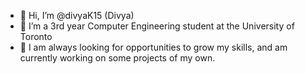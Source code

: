 - 👋 Hi, I’m @divyaK15 (Divya)
- 👀 I’m a 3rd year Computer Engineering student at the University of Toronto
- 🌱 I am always looking for opportunities to grow my skills, and am currently working on some projects of my own.


<!---
divyaK15/divyaK15 is a ✨ special ✨ repository because its `README.md` (this file) appears on your GitHub profile.
You can click the Preview link to take a look at your changes.
--->
